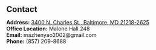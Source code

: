 <h1 id="contact"></h1>

<h2 style="margin: 60px 0px 10px;">Contact</h2>

<p><strong>Address:</strong> <a href="https://www.google.com/maps/place/Malone+Hall,+3400+N+Charles+St,+Baltimore,+MD+21218/@39.3262085,-76.6253679,17z/data=!3m1!4b1!4m6!3m5!1s0x89c804de59b4d18d:0x2d92398f0946a9ad!8m2!3d39.3262044!4d-76.6208832!16s%2Fg%2F11b6g45l_1?coh=164777&amp;entry=tt">3400 N. Charles St., Baltimore, MD 21218-2625</a>
<br />
<strong>Office Location:</strong> Malone Hall 248
<br />
<strong>Email:</strong> <email>mazhenyao2002@gmail.com</email>
<br />
<strong>Phone:</strong> (857) 209-8688</p>

